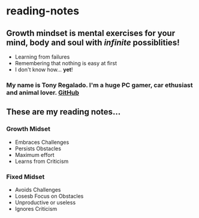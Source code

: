 # reading-notes


## Growth mindset is mental exercises for your mind, body and soul with *infinite* possiblities!
- Learning from failures
- Remembering that nothing is easy at first
- I don't know how... **yet**!

### My name is Tony Regalado. I'm a huge PC gamer, car ethusiast and animal lover. [GitHub](https://github.com/EddieRegal)

## These are my reading notes...

### Growth Midset      
* Embraces Challenges   
* Persists Obstacles     
* Maximum effort      
* Learns from Criticism 

### Fixed Midset
* Avoids Challenges 
* Losesb Focus on Obstacles
* Unproductive or useless
* Ignores Criticism

